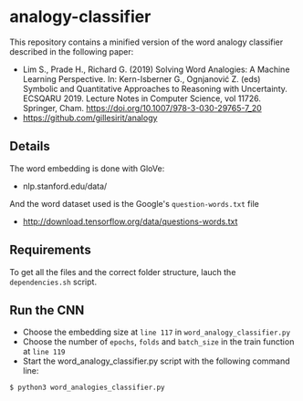 # analogy-classifier

This repository contains a minified version of the word analogy classifier described in the following paper:


* Lim S., Prade H., Richard G. (2019) Solving Word Analogies: A Machine Learning Perspective. In: Kern-Isberner G., Ognjanović Z. (eds) Symbolic and Quantitative Approaches to Reasoning with Uncertainty. ECSQARU 2019. Lecture Notes in Computer Science, vol 11726. Springer, Cham. https://doi.org/10.1007/978-3-030-29765-7_20
* https://github.com/gillesirit/analogy

## Details
The word embedding is done with GloVe:
* nlp.stanford.edu/data/

And the word dataset used is the Google's ```question-words.txt``` file
* http://download.tensorflow.org/data/questions-words.txt
## Requirements
To get all the files and the correct folder structure, lauch the ```dependencies.sh``` script.

## Run the CNN
* Choose the embedding size at ```line 117``` in ```word_analogy_classifier.py```
* Choose the number of ```epochs```, ```folds``` and ```batch_size``` in the train function at ```line 119```
* Start the word_analogy_classifier.py script with the following command line:
```
$ python3 word_analogies_classifier.py
```